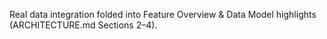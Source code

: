 Real data integration folded into Feature Overview & Data Model highlights (ARCHITECTURE.md Sections 2–4).